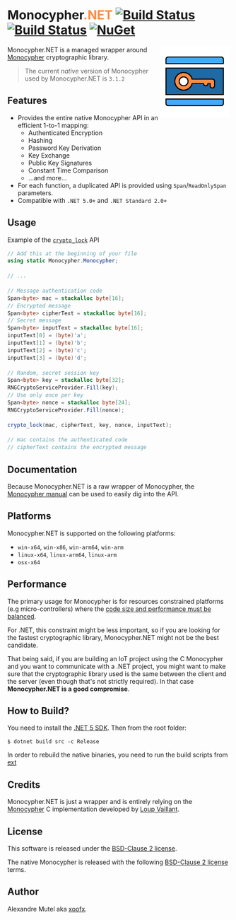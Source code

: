 # Monocypher<font color="FF8C44">.NET</font> [![Build Status](https://github.com/xoofx/Monocypher.NET/workflows/managed/badge.svg?branch=master)](https://github.com/xoofx/Monocypher.NET/actions) [![Build Status](https://github.com/xoofx/Monocypher.NET/workflows/native/badge.svg?branch=master)](https://github.com/xoofx/Monocypher.NET/actions) [![NuGet](https://img.shields.io/nuget/v/Monocypher.svg)](https://www.nuget.org/packages/Monocypher)

<img align="right" width="160px" height="160px" src="img/monocypher_dotnet.png">

Monocypher.NET is a managed wrapper around [Monocypher](https://github.com/LoupVaillant/Monocypher) cryptographic library.

> The current _native_ version of Monocypher used by Monocypher.NET is `3.1.2`
## Features

- Provides the entire native Monocypher API in an efficient 1-to-1 mapping:
  - Authenticated Encryption
  - Hashing
  - Password Key Derivation
  - Key Exchange
  - Public Key Signatures
  - Constant Time Comparison
  - ...and more...
- For each function, a duplicated API is provided using `Span`/`ReadOnlySpan` parameters.
- Compatible with `.NET 5.0+` and `.NET Standard 2.0+`

## Usage

Example of the [`crypto_lock`](https://monocypher.org/manual/aead) API

```csharp
// Add this at the beginning of your file
using static Monocypher.Monocypher;

// ...

// Message authentication code
Span<byte> mac = stackalloc byte[16];
// Encrypted message
Span<byte> cipherText = stackalloc byte[16];
// Secret message
Span<byte> inputText = stackalloc byte[16];
inputText[0] = (byte)'a';
inputText[1] = (byte)'b';
inputText[2] = (byte)'c';
inputText[3] = (byte)'d';

// Random, secret session key
Span<byte> key = stackalloc byte[32];
RNGCryptoServiceProvider.Fill(key);
// Use only once per key
Span<byte> nonce = stackalloc byte[24];
RNGCryptoServiceProvider.Fill(nonce);

crypto_lock(mac, cipherText, key, nonce, inputText);

// mac contains the authenticated code
// cipherText contains the encrypted message

```

## Documentation

Because Monocypher.NET is a raw wrapper of Monocypher, the [Monocypher manual](https://monocypher.org/manual/) can be used to easily dig into the API.

## Platforms

Monocypher.NET is supported on the following platforms:

- `win-x64`, `win-x86`, `win-arm64`, `win-arm`
- `linux-x64`, `linux-arm64`, `linux-arm`
- `osx-x64`

## Performance

The primary usage for Monocypher is for resources constrained platforms (e.g micro-controllers)
where the [code size and performance must be balanced](https://monocypher.org/speed).

For .NET, this constraint might be less important, so if you are looking for the fastest  cryptographic library, Monocypher.NET might not be the best candidate.

That being said, if you are building an IoT project using the C Monocypher and you want to communicate with a .NET project, you might want to make sure that the cryptographic library used is the same between the client and the server (even though that's not strictly required). In that case **Monocypher.NET is a good compromise**.

## How to Build?

You need to install the [.NET 5 SDK](https://dotnet.microsoft.com/download/dotnet/5.0). Then from the root folder:

```console
$ dotnet build src -c Release
```

In order to rebuild the native binaries, you need to run the build scripts from [ext](ext/readme.md)

## Credits

Monocypher.NET is just a wrapper and is entirely relying on the [Monocypher](https://monocypher.org/) C implementation developed by [Loup Vaillant](https://loup-vaillant.fr/).

## License

This software is released under the [BSD-Clause 2 license](https://opensource.org/licenses/BSD-2-Clause).

The native Monocypher is released with the following [BSD-Clause 2 license](https://github.com/LoupVaillant/Monocypher/blob/master/LICENCE.md) terms.

## Author

Alexandre Mutel aka [xoofx](http://xoofx.com).